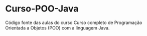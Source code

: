 # Curso-POO-Java
Código fonte das aulas do curso Curso completo de Programação Orientada a Objetos (POO) com a linguagem Java.
